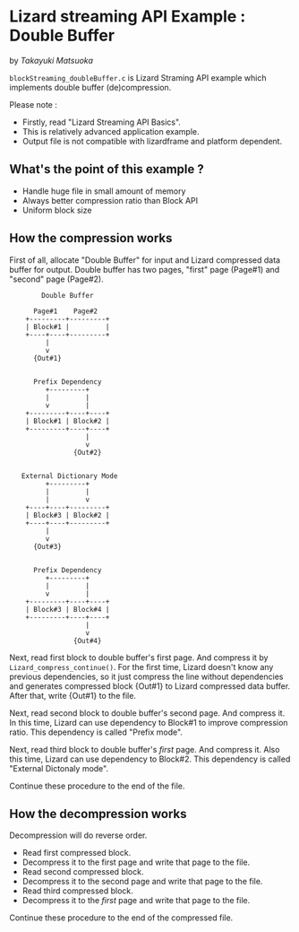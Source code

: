 # Lizard streaming API Example : Double Buffer
by *Takayuki Matsuoka*

`blockStreaming_doubleBuffer.c` is Lizard Straming API example which implements double buffer (de)compression.

Please note :

 - Firstly, read "Lizard Streaming API Basics".
 - This is relatively advanced application example.
 - Output file is not compatible with lizardframe and platform dependent.


## What's the point of this example ?

 - Handle huge file in small amount of memory
 - Always better compression ratio than Block API
 - Uniform block size


## How the compression works

First of all, allocate "Double Buffer" for input and Lizard compressed data buffer for output.
Double buffer has two pages, "first" page (Page#1) and "second" page (Page#2).

```
        Double Buffer

      Page#1    Page#2
    +---------+---------+
    | Block#1 |         |
    +----+----+---------+
         |
         v
      {Out#1}


      Prefix Dependency
         +---------+
         |         |
         v         |
    +---------+----+----+
    | Block#1 | Block#2 |
    +---------+----+----+
                   |
                   v
                {Out#2}


   External Dictionary Mode
         +---------+
         |         |
         |         v
    +----+----+---------+
    | Block#3 | Block#2 |
    +----+----+---------+
         |
         v
      {Out#3}


      Prefix Dependency
         +---------+
         |         |
         v         |
    +---------+----+----+
    | Block#3 | Block#4 |
    +---------+----+----+
                   |
                   v
                {Out#4}
```

Next, read first block to double buffer's first page. And compress it by `Lizard_compress_continue()`.
For the first time, Lizard doesn't know any previous dependencies,
so it just compress the line without dependencies and generates compressed block {Out#1} to Lizard compressed data buffer.
After that, write {Out#1} to the file.

Next, read second block to double buffer's second page. And compress it.
In this time, Lizard can use dependency to Block#1 to improve compression ratio.
This dependency is called "Prefix mode".

Next, read third block to double buffer's *first* page. And compress it.
Also this time, Lizard can use dependency to Block#2.
This dependency is called "External Dictonaly mode".

Continue these procedure to the end of the file.


## How the decompression works

Decompression will do reverse order.

 - Read first compressed block.
 - Decompress it to the first page and write that page to the file.
 - Read second compressed block.
 - Decompress it to the second page and write that page to the file.
 - Read third compressed block.
 - Decompress it to the *first* page and write that page to the file.

Continue these procedure to the end of the compressed file.
